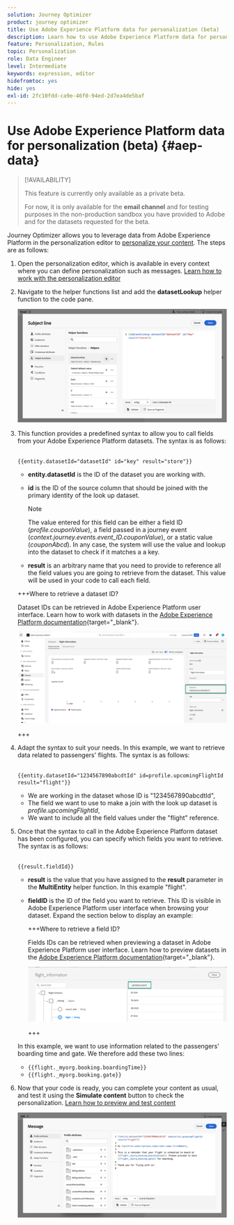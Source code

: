 ```yaml
---
solution: Journey Optimizer
product: journey optimizer
title: Use Adobe Experience Platform data for personalization (beta)
description: Learn how to use Adobe Experience Platform data for personalization.
feature: Personalization, Rules
topic: Personalization
role: Data Engineer
level: Intermediate
keywords: expression, editor
hidefromtoc: yes
hide: yes
exl-id: 2fc10fdd-ca9e-46f0-94ed-2d7ea4de5baf
---
```

# Use Adobe Experience Platform data for personalization (beta) {#aep-data}

>[!AVAILABILITY]
>
>This feature is currently only available as a private beta.
>
>For now, it is only available for the **email channel** and for testing purposes in the non-production sandbox you have provided to Adobe and for the datasets requested for the beta. 

Journey Optimizer allows you to leverage data from Adobe Experience Platform in the personalization editor to [personalize your content](../personalization/personalize.md). The steps are as follows: 

1. Open the personalization editor, which is available in every context where you can define personalization such as messages. [Learn how to work with the personalization editor](../personalization/personalization-build-expressions.md)

1. Navigate to the helper functions list and add the **datasetLookup** helper function to the code pane.

    ![](assets/aep-data-helper.png)

1. This function provides a predefined syntax to allow you to call fields from your Adobe Experience Platform datasets. The syntax is as follows:

    ```

    {{entity.datasetId="datasetId" id="key" result="store"}}

    ```

    * **entity.datasetId** is the ID of the dataset you are working with.
    * **id** is the ID of the source column that should be joined with the primary identity of the look up dataset. 

        >[!NOTE]
        >
        >The value entered for this field can be either a field ID (*profile.couponValue*), a field passed in a journey event (*context.journey.events.event_ID.couponValue*), or a static value (*couponAbcd*). In any case, the system will use the value and lookup into the dataset to check if it matches a a key.

    * **result** is an arbitrary name that you need to provide to reference all the field values you are going to retrieve from the dataset. This value will be used in your code to call each field.

    +++Where to retrieve a dataset ID?

    Dataset IDs can be retrieved in Adobe Experience Platform user interface. Learn how to work with datasets in the [Adobe Experience Platform documentation](https://experienceleague.adobe.com/en/docs/experience-platform/catalog/datasets/user-guide#view-datasets){target="_blank"}.

    ![](assets/aep-data-dataset.png)

    +++

1. Adapt the syntax to suit your needs. In this example, we want to retrieve data related to passengers' flights. The syntax is as follows:

    ```

    {{entity.datasetId="1234567890abcdtId" id=profile.upcomingFlightId result="flight"}}

    ```
    
    * We are working in the dataset whose ID is "1234567890abcdtId",
    * The field we want to use to make a join with the look up dataset is *profile.upcomingFlightId*,
    * We want to include all the field values under the "flight" reference.

1. Once that the syntax to call in the Adobe Experience Platform dataset has been configured, you can specify which fields you want to retrieve. The syntax is as follows:

    ```

    {{result.fieldId}}

    ```

    * **result** is the value that you have assigned to the **result** parameter in the **MultiEntity** helper function. In this example "flight".
    * **fieldID** is the ID of the field you want to retrieve. This ID is visible in Adobe Experience Platform user interface when browsing your dataset. Expand the section below to display an example:

        +++Where to retrieve a field ID?

        Fields IDs can be retrieved when previewing a dataset in Adobe Experience Platform user interface. Learn how to preview datasets in the [Adobe Experience Platform documentation](https://experienceleague.adobe.com/en/docs/experience-platform/catalog/datasets/user-guide#preview){target="_blank"}.

        ![](assets/aep-data-field.png)

        +++

    In this example, we want to use information related to the passengers' boarding time and gate. We therefore add these two lines:

    * `{{flight._myorg.booking.boardingTime}}`
    * `{{flight._myorg.booking.gate}}`

1. Now that your code is ready, you can complete your content as usual, and test it using the **Simulate content** button to check the personalization. [Learn how to preview and test content](../content-management/preview-test.md)


    ![](assets/aep-data-sample.png)
